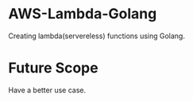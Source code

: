 # AWS-Lambda-Golang

Creating lambda(servereless) functions using Golang.

# Future Scope

Have a better use case.
